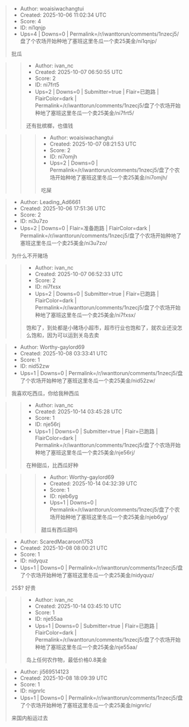 > - Author: woaisiwachangtui
> - Created: 2025-10-06 11:02:34 UTC
> - Score: 4
> - ID: ni1qnjp
> - Ups=4 | Downs=0 | Permalink=/r/iwanttorun/comments/1nzecj5/盘了个农场开始种地了塞班这里冬瓜一个卖25美金/ni1qnjp/
>
> 批瓜

>> - Author: ivan_nc
>> - Created: 2025-10-07 06:50:55 UTC
>> - Score: 2
>> - ID: ni7frt5
>> - Ups=2 | Downs=0 | Submitter=true | Flair=已跑路 | FlairColor=dark | Permalink=/r/iwanttorun/comments/1nzecj5/盘了个农场开始种地了塞班这里冬瓜一个卖25美金/ni7frt5/
>>
>> 还有批槟榔，也值钱

>>> - Author: woaisiwachangtui
>>> - Created: 2025-10-07 08:21:53 UTC
>>> - Score: 2
>>> - ID: ni7omjh
>>> - Ups=2 | Downs=0 | Permalink=/r/iwanttorun/comments/1nzecj5/盘了个农场开始种地了塞班这里冬瓜一个卖25美金/ni7omjh/
>>>
>>> 吃屎

> - Author: Leading_Ad6661
> - Created: 2025-10-06 17:51:36 UTC
> - Score: 2
> - ID: ni3u7zo
> - Ups=2 | Downs=0 | Flair=准备跑路 | FlairColor=dark | Permalink=/r/iwanttorun/comments/1nzecj5/盘了个农场开始种地了塞班这里冬瓜一个卖25美金/ni3u7zo/
>
> 为什么不开赌场

>> - Author: ivan_nc
>> - Created: 2025-10-07 06:52:33 UTC
>> - Score: 2
>> - ID: ni7fxsx
>> - Ups=2 | Downs=0 | Submitter=true | Flair=已跑路 | FlairColor=dark | Permalink=/r/iwanttorun/comments/1nzecj5/盘了个农场开始种地了塞班这里冬瓜一个卖25美金/ni7fxsx/
>>
>> 饱和了，到处都是小赌场小超市，超市行业也饱和了，就农业还没怎么饱和，因为可以运到关岛去卖

> - Author: Worthy-gaylord69
> - Created: 2025-10-08 03:33:41 UTC
> - Score: 1
> - ID: nid52zw
> - Ups=1 | Downs=0 | Permalink=/r/iwanttorun/comments/1nzecj5/盘了个农场开始种地了塞班这里冬瓜一个卖25美金/nid52zw/
>
> 我喜欢吃西瓜，你给我种西瓜

>> - Author: ivan_nc
>> - Created: 2025-10-14 03:45:28 UTC
>> - Score: 1
>> - ID: nje56rj
>> - Ups=1 | Downs=0 | Submitter=true | Flair=已跑路 | FlairColor=dark | Permalink=/r/iwanttorun/comments/1nzecj5/盘了个农场开始种地了塞班这里冬瓜一个卖25美金/nje56rj/
>>
>> 在种甜瓜，比西瓜好种

>>> - Author: Worthy-gaylord69
>>> - Created: 2025-10-14 04:32:39 UTC
>>> - Score: 1
>>> - ID: njeb6yg
>>> - Ups=1 | Downs=0 | Permalink=/r/iwanttorun/comments/1nzecj5/盘了个农场开始种地了塞班这里冬瓜一个卖25美金/njeb6yg/
>>>
>>> 甜瓜有西瓜甜吗

> - Author: ScaredMacaroon1753
> - Created: 2025-10-08 08:00:21 UTC
> - Score: 1
> - ID: nidyquz
> - Ups=1 | Downs=0 | Permalink=/r/iwanttorun/comments/1nzecj5/盘了个农场开始种地了塞班这里冬瓜一个卖25美金/nidyquz/
>
> 25$? 好贵

>> - Author: ivan_nc
>> - Created: 2025-10-14 03:45:10 UTC
>> - Score: 1
>> - ID: nje55aa
>> - Ups=1 | Downs=0 | Submitter=true | Flair=已跑路 | FlairColor=dark | Permalink=/r/iwanttorun/comments/1nzecj5/盘了个农场开始种地了塞班这里冬瓜一个卖25美金/nje55aa/
>>
>> 岛上任何农作物，最低价格0.8美金

> - Author: ji569514123
> - Created: 2025-10-08 18:09:39 UTC
> - Score: 1
> - ID: nignrlc
> - Ups=1 | Downs=0 | Permalink=/r/iwanttorun/comments/1nzecj5/盘了个农场开始种地了塞班这里冬瓜一个卖25美金/nignrlc/
>
> 来国内船运过去
